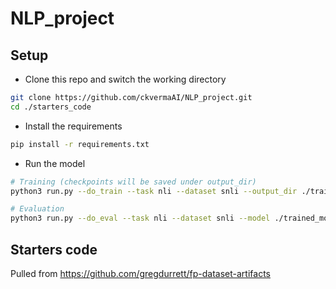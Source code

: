 # NLP_project

## Setup

- Clone this repo and switch the working directory
```bash
git clone https://github.com/ckvermaAI/NLP_project.git
cd ./starters_code
```

- Install the requirements
```bash
pip install -r requirements.txt
```

- Run the model
```bash
# Training (checkpoints will be saved under output_dir)
python3 run.py --do_train --task nli --dataset snli --output_dir ./trained_model/

# Evaluation
python3 run.py --do_eval --task nli --dataset snli --model ./trained_model/ --output_dir ./eval_output/
```

## Starters code
Pulled from https://github.com/gregdurrett/fp-dataset-artifacts
